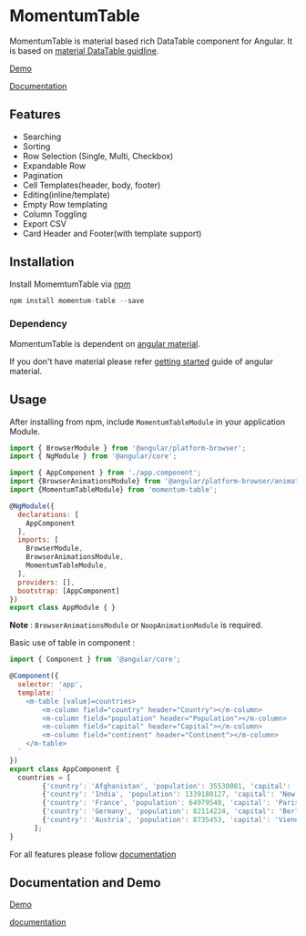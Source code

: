 # MomentumTable

MomentumTable is material based rich DataTable component for Angular. It is based on [material DataTable guidline](https://material.io/guidelines/components/data-tables.html#data-tables-structure).

[Demo](https://stackblitz.com/edit/momentum-table-demo)

[Documentation](https://krishna-agarwal.gitbooks.io/momentum-table)
## Features
* Searching
* Sorting
* Row Selection (Single, Multi, Checkbox)
* Expandable Row
* Pagination
* Cell Templates(header, body, footer)
* Editing(inline/template)
* Empty Row templating
* Column Toggling
* Export CSV
* Card Header and Footer(with template support)

## Installation
Install MomemtumTable via [npm](https://www.npmjs.com/package/momentum-table)
```javascript
npm install momentum-table --save
```
### Dependency

MomentumTable is dependent on [angular material](https://material.angular.io/). 

If you don't have
material please refer [getting started](https://material.angular.io/guide/getting-started) guide of angular material.


## Usage

After installing from npm, include `MomentumTableModule` in your application Module.
```javascript
import { BrowserModule } from '@angular/platform-browser';
import { NgModule } from '@angular/core';

import { AppComponent } from './app.component';
import {BrowserAnimationsModule} from '@angular/platform-browser/animations';
import {MomentumTableModule} from 'momentum-table';

@NgModule({
  declarations: [
    AppComponent
  ],
  imports: [
    BrowserModule,
    BrowserAnimationsModule,
    MomentumTableModule,
  ],
  providers: [],
  bootstrap: [AppComponent]
})
export class AppModule { }
```
**Note** : `BrowserAnimationsModule` or `NoopAnimationModule` is required.

Basic use of table in component : 
```javascript
import { Component } from '@angular/core';

@Component({
  selector: 'app',
  template: `
    <m-table [value]=countries>
    	<m-column field="country" header="Country"></m-column>
  		<m-column field="population" header="Population"></m-column>
  		<m-column field="capital" header="Capital"></m-column>
  		<m-column field="continent" header="Continent"></m-column>
    </m-table>
  `
})
export class AppComponent {
  countries = [
        {'country': 'Afghanistan', 'population': 35530081, 'capital': 'Kabul', 'continent': 'Asia'},
        {'country': 'India', 'population': 1339180127, 'capital': 'New Delhi', 'continent': 'Asia'},
        {'country': 'France', 'population': 64979548, 'capital': 'Paris', 'continent': 'Europe'},
        {'country': 'Germany', 'population': 82114224, 'capital': 'Berlin', 'continent': 'Europe'},
        {'country': 'Austria', 'population': 8735453, 'capital': 'Vienna', 'continent': 'Europe'}
      ];
}
```

For all features please follow [documentation](https://krishna-agarwal.gitbooks.io/momentum-table)


## Documentation and Demo
[Demo](https://stackblitz.com/edit/momentum-table-demo)

[documentation](https://github.com/krishna-agarwal/momentum-table/wiki/Documentation)




